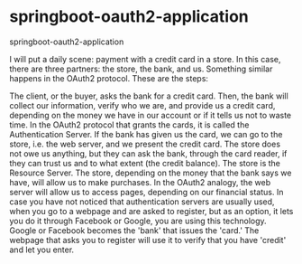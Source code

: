 # springboot-oauth2-application
springboot-oauth2-application



I will put a daily scene: payment with a credit card in a store. In this case, there are three partners: the store, the bank, and us. Something similar happens in the OAuth2 protocol. These are the steps:

The client, or the buyer, asks the bank for a credit card. Then, the bank will collect our information, verify who we are, and provide us a credit card, depending on the money we have in our account or if it tells us not to waste time. In the OAuth2 protocol that grants the cards, it is called the Authentication Server.
If the bank has given us the card, we can go to the store, i.e. the web server, and we present the credit card. The store does not owe us anything, but they can ask the bank, through the card reader, if they can trust us and to what extent (the credit balance). The store is the Resource Server.
The store, depending on the money that the bank says we have, will allow us to make purchases. In the OAuth2 analogy, the web server will allow us to access  pages, depending on our financial status.
In case you have not noticed that authentication servers are usually used, when you go to a webpage and are asked to register, but as an option, it lets you do it through Facebook or Google, you are using this technology. Google or Facebook becomes the 'bank' that issues the 'card.' The webpage that asks you to register will use it to verify that you have 'credit' and let you enter.


